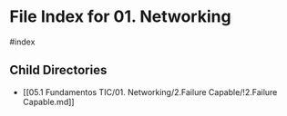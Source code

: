 # File Index for 01. Networking
#index

## Child Directories

- [[05.1 Fundamentos TIC/01. Networking/2.Failure  Capable/!2.Failure  Capable.md]]

